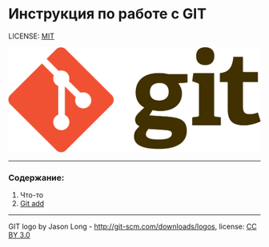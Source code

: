 # Инструкция по работе с GIT

LICENSE: [MIT](./license.md)

![git-logo](assets\Git-logo.svg.png)

---

### Содержание:
1. Что-то
2. [Git add](./add.md)
---

GIT logo by Jason Long - http://git-scm.com/downloads/logos, license: [CC BY 3.0](https://creativecommons.org/licenses/by/3.0/)
